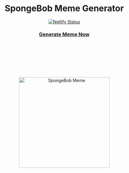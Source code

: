 <h1 align="center">
  SpongeBob Meme Generator
</h1> 

<p align="center">
  <a href="https://app.netlify.com/sites/mockingmeme/deploys" target="_blank">
    <img src="https://api.netlify.com/api/v1/badges/19c9c168-675e-473f-b841-bf9bd853deb0/deploy-status" alt="Netlify Status" />
  </a>
</p>


<h3 align="center">
  <a target="_blank" href="https://mockingmeme.netlify.com/">Generate Meme Now</a>
</h3>

<br/>
<br/>
<br/>
<br/>
<br/>
<br/>

<p align="center">
    <img src="https://github.com/avikola/spongebob-meme-generator/blob/master/meme.jpg" width="300" alt="SpongeBob Meme" />
  </a>
</p>
